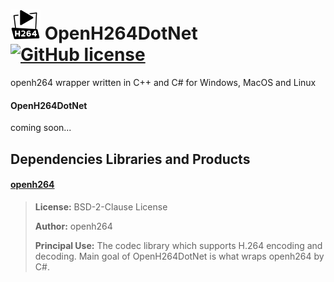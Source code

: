 # ![Alt text](nuget/h264_48.png "OpenH264DotNet") OpenH264DotNet [![GitHub license](https://img.shields.io/github/license/mashape/apistatus.svg)]()

openh264 wrapper written in C++ and C# for Windows, MacOS and Linux

#### OpenH264DotNet

coming soon...
 
## Dependencies Libraries and Products

#### [openh264](https://github.com/cisco/openh264)

> **License:** BSD-2-Clause License
>
> **Author:** openh264
> 
> **Principal Use:** The codec library which supports H.264 encoding and decoding. Main goal of OpenH264DotNet is what wraps openh264 by C#.